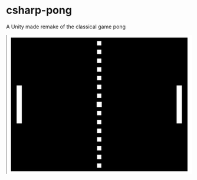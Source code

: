 # csharp-pong
A Unity made remake of the classical game pong

![alt text](https://github.com/MLJBrackett/csharp-pong/blob/master/Pong.png)

